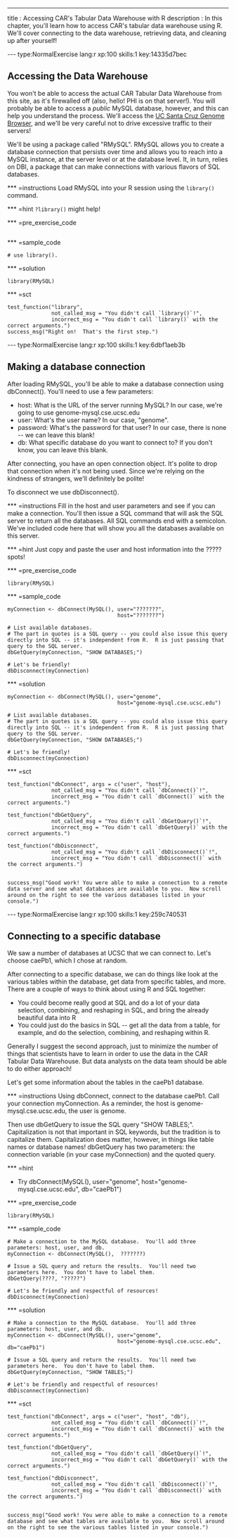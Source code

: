 ---
title       : Accessing CAR's Tabular Data Warehouse with R
description : In this chapter, you'll learn how to access CAR's tabular data warehouse using R.  We'll cover connecting to the data warehouse, retrieving data, and cleaning up after yourself!


--- type:NormalExercise lang:r xp:100 skills:1 key:14335d7bec
##  Accessing the Data Warehouse

You won't be able to access the actual CAR Tabular Data Warehouse from this site, as it's firewalled off (also, hello!  PHI is on that server!).  You will probably be able to access a *public* MySQL database, however, and this can help you understand the process.  We'll access the [UC Santa Cruz Genome Browser](https://genome.ucsc.edu/index.html), and we'll be very careful not to drive excessive traffic to their servers!

We'll be using a package called "RMySQL".  RMySQL allows you to create a database connection that persists over time and allows you to reach into a MySQL instance, at the server level or at the database level. It, in turn, relies on DBI, a package that can make connections with various flavors of SQL databases.


*** =instructions
Load RMySQL into your R session using the `library()` command.

*** =hint
`?library()` might help!

*** =pre_exercise_code
```{r}

```

*** =sample_code
```{r}
# use library().
```

*** =solution
```{r}
library(RMySQL)
```

*** =sct
```{r}
test_function("library",
              not_called_msg = "You didn't call `library()`!",
              incorrect_msg = "You didn't call `library()` with the correct arguments.")
success_msg("Right on!  That's the first step.")
```



--- type:NormalExercise lang:r xp:100 skills:1 key:6dbf1aeb3b
## Making a database connection

After loading RMySQL, you'll be able to make a database connection using dbConnect(). You'll need to use a few parameters:

- host: What is the URL of the server running MySQL?  In our case, we're going to use genome-mysql.cse.ucsc.edu
- user: What's the user name?  In our case, "genome".
- password: What's the password for that user?  In our case, there is none -- we can leave this blank!
- db:  What specific database do you want to connect to?  If you don't know, you can leave this blank.

After connecting, you have an open connection object.  It's polite to drop that connection when it's not being used.  Since we're relying on the kindness of strangers, we'll definitely be polite!

To disconnect we use dbDisconnect().

*** =instructions
Fill in the host and user parameters and see if you can make a connection.
You'll then issue a SQL command that will ask the SQL server to return all the databases.
All SQL commands end with a semicolon.
We've included code here that will show you all the databases available on this server.

*** =hint
Just copy and paste the user and host information into the ????? spots!


*** =pre_exercise_code
```{r}
library(RMySQL)
```

*** =sample_code
```{r}
myConnection <- dbConnect(MySQL(), user="???????", 
                                   host="???????")
                                
# List available databases.  
# The part in quotes is a SQL query -- you could also issue this query directly into SQL -- it's independent from R.  R is just passing that query to the SQL server.
dbGetQuery(myConnection, "SHOW DATABASES;")

# Let's be friendly!
dbDisconnect(myConnection)
```

*** =solution
```{r}
myConnection <- dbConnect(MySQL(), user="genome", 
                                   host="genome-mysql.cse.ucsc.edu")
                                
# List available databases.  
# The part in quotes is a SQL query -- you could also issue this query directly into SQL -- it's independent from R.  R is just passing that query to the SQL server.
dbGetQuery(myConnection, "SHOW DATABASES;")

# Let's be friendly!
dbDisconnect(myConnection)
```

*** =sct
```{r}
test_function("dbConnect", args = c("user", "host"),
              not_called_msg = "You didn't call `dbConnect()`!",
              incorrect_msg = "You didn't call `dbConnect()` with the correct arguments.")

test_function("dbGetQuery", 
              not_called_msg = "You didn't call `dbGetQuery()`!",
              incorrect_msg = "You didn't call `dbGetQuery()` with the correct arguments.")

test_function("dbDisconnect", 
              not_called_msg = "You didn't call `dbDisconnect()`!",
              incorrect_msg = "You didn't call `dbDisconnect()` with the correct arguments.")


success_msg("Good work! You were able to make a connection to a remote data server and see what databases are available to you.  Now scroll around on the right to see the various databases listed in your console.")
```



--- type:NormalExercise lang:r xp:100 skills:1 key:259c740531
## Connecting to a specific database

We saw a number of databases at UCSC that we can connect to.  Let's choose caePb1, which I chose at random.  

After connecting to a specific database, we can do things like look at the various tables within the database, get data from specific tables, and more.  There are a couple of ways to think about using R and SQL together:

- You could become really good at SQL and do a lot of your data selection, combining, and reshaping in SQL, and bring the already beautiful data into R
- You could just do the basics in SQL -- get all the data from a table, for example, and do the selection, combining, and reshaping within R.

Generally I suggest the second approach, just to minimize the number of things that scientists have to learn in order to use the data in the CAR Tabular Data Warehouse.  But data analysts on the data team should be able to do either approach!

Let's get some information about the tables in the caePb1 database.


*** =instructions
Using dbConnect, connect to the database caePb1.  Call your connection myConnection.  As a reminder, the host is genome-mysql.cse.ucsc.edu, the user is genome.  

Then use dbGetQuery to issue the SQL query "SHOW TABLES;".  Capitalization is not that important in SQL keywords, but the tradition is to capitalize them.  Capitalization does matter, however, in things like table names or database names!  dbGetQuery has two parameters: the connection variable (in your case myConnection) and the quoted query.

*** =hint
- Try dbConnect(MySQL(), user="genome", 
                         host="genome-mysql.cse.ucsc.edu", 
                         db="caePb1")



*** =pre_exercise_code
```{r}
library(RMySQL)
```

*** =sample_code
```{r}
# Make a connection to the MySQL database.  You'll add three parameters: host, user, and db.
myConnection <- dbConnect(MySQL(),  ???????)

# Issue a SQL query and return the results.  You'll need two parameters here.  You don't have to label them.
dbGetQuery(????, "?????")

# Let's be friendly and respectful of resources!
dbDisconnect(myConnection)
```

*** =solution
```{r}
# Make a connection to the MySQL database.  You'll add three parameters: host, user, and db.
myConnection <- dbConnect(MySQL(), user="genome", 
                                   host="genome-mysql.cse.ucsc.edu", db="caePb1")

# Issue a SQL query and return the results.  You'll need two parameters here.  You don't have to label them.
dbGetQuery(myConnection, "SHOW TABLES;")

# Let's be friendly and respectful of resources!
dbDisconnect(myConnection)
```

*** =sct
```{r}
test_function("dbConnect", args = c("user", "host", "db"),
              not_called_msg = "You didn't call `dbConnect()`!",
              incorrect_msg = "You didn't call `dbConnect()` with the correct arguments.")

test_function("dbGetQuery", 
              not_called_msg = "You didn't call `dbGetQuery()`!",
              incorrect_msg = "You didn't call `dbGetQuery()` with the correct arguments.")

test_function("dbDisconnect", 
              not_called_msg = "You didn't call `dbDisconnect()`!",
              incorrect_msg = "You didn't call `dbDisconnect()` with the correct arguments.")


success_msg("Good work! You were able to make a connection to a remote database and see what tables are available to you.  Now scroll around on the right to see the various tables listed in your console.")
```


